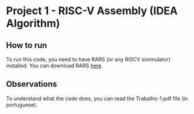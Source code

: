 # Project 1 - RISC-V Assembly (IDEA Algorithm)

## How to run

To run this code, you need to have RARS (or any RISCV simmulator) installed. You can download RARS [here](https://github.com/TheThirdOne/rars)

## Observations

To understand what the code does, you can read the Trabalho-1.pdf file (in portuguese).
